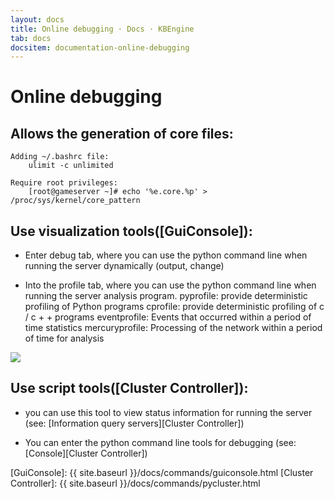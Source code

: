 ```yaml
---
layout: docs
title: Online debugging · Docs · KBEngine
tab: docs
docsitem: documentation-online-debugging
---
```


Online debugging
====================

Allows the generation of core files:
--------------------------------------

	Adding ~/.bashrc file:
		ulimit -c unlimited
	
	Require root privileges:
		[root@gameserver ~]# echo '%e.core.%p' > /proc/sys/kernel/core_pattern


Use visualization tools([GuiConsole]):
--------------------------------------

* Enter debug tab, where you can use the python command line when running the server dynamically (output, change)

* Into the profile tab, where you can use the python command line when running the server analysis program.
	pyprofile: provide deterministic profiling of Python programs
	cprofile: provide deterministic profiling of c / c + + programs
	eventprofile: Events that occurred within a period of time statistics
	mercuryprofile: Processing of the network within a period of time for analysis

<img class="screenshots-img" src="{{ site.baseurl }}/assets/img/screenshots/guiconsole_debug.jpg">

Use script tools([Cluster Controller]):
--------------------------------------

* you can use this tool to view status information for running the server (see: [Information query servers][Cluster Controller])

* You can enter the python command line tools for debugging (see: [Console][Cluster Controller])


[GuiConsole]: {{ site.baseurl }}/docs/commands/guiconsole.html
[Cluster Controller]: {{ site.baseurl }}/docs/commands/pycluster.html